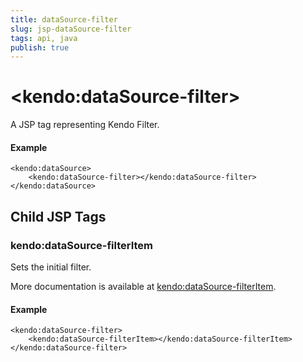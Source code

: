 ```yaml
---
title: dataSource-filter
slug: jsp-dataSource-filter
tags: api, java
publish: true
---
```


# \<kendo:dataSource-filter\>
A JSP tag representing Kendo Filter.

#### Example
    <kendo:dataSource>
        <kendo:dataSource-filter></kendo:dataSource-filter>
    </kendo:dataSource>


## Child JSP Tags

### kendo:dataSource-filterItem

Sets the initial filter.

More documentation is available at [kendo:dataSource-filterItem](/api/wrappers/jsp/datasource/filteritem).

#### Example

    <kendo:dataSource-filter>
        <kendo:dataSource-filterItem></kendo:dataSource-filterItem>
    </kendo:dataSource-filter>
 
